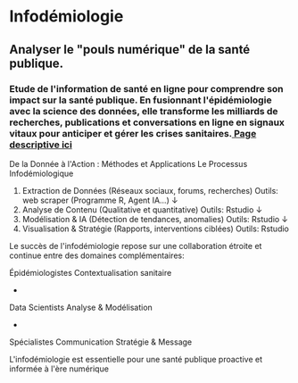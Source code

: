 # Infodémiologie
## Analyser le "pouls numérique" de la santé publique.

### Etude de l'information de santé en ligne pour comprendre son impact sur la santé publique. En fusionnant l'épidémiologie avec la science des données, elle transforme les milliards de recherches, publications et conversations en ligne en signaux vitaux pour anticiper et gérer les crises sanitaires.[ Page descriptive ici](https://meddatamuse.github.io/infodemiology/)

De la Donnée à l'Action : Méthodes et Applications
Le Processus Infodémiologique
1. Extraction de Données
(Réseaux sociaux, forums, recherches)
Outils: web scraper (Programme R, Agent IA...)
↓
3. Analyse de Contenu
(Qualitative et quantitative)
Outils: Rstudio
↓
5. Modélisation & IA
(Détection de tendances, anomalies)
Outils: Rstudio
↓
7. Visualisation & Stratégie
(Rapports, interventions ciblées)
Outils: Rstudio

Le succès de l'infodémiologie repose sur une collaboration étroite et continue entre des domaines complémentaires:

Épidémiologistes
Contextualisation sanitaire

+
Data Scientists
Analyse & Modélisation

+
Spécialistes Communication
Stratégie & Message

L'infodémiologie est essentielle pour une santé publique proactive et informée à l'ère numérique

